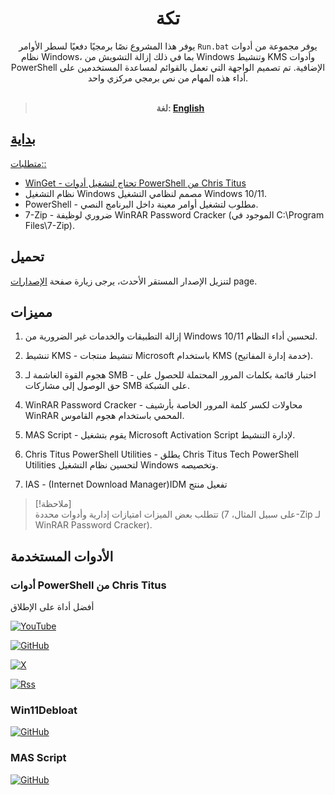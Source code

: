<div align="center">

# تكة

يوفر هذا المشروع نصًا برمجيًا دفعيًا لسطر الأوامر `Run.bat` يوفر مجموعة من أدوات نظام Windows، بما في ذلك إزالة التشويش من Windows وتنشيط KMS وأدوات PowerShell الإضافية. تم تصميم الواجهة التي تعمل بالقوائم لمساعدة المستخدمين على أداء هذه المهام من نص برمجي مركزي واحد.<br/><br/>

> **لغة: <a href="README.md">English**

</div>

## بداية

متطلبات::

- WinGet - تحتاج لتشغيل [أدوات PowerShell من Chris Titus](https://github.com/Nahh2/Takka/releases)
- نظام التشغيل Windows مصمم لنظامي التشغيل Windows 10/11.
- PowerShell - مطلوب لتشغيل أوامر معينة داخل البرنامج النصي.
- 7-Zip - ضروري لوظيفة WinRAR Password Cracker (الموجود في C:\Program Files\7-Zip).

## تحميل

لتنزيل الإصدار المستقر الأحدث، يرجى زيارة صفحة [الإصدارات](https://github.com/Nahh2/Takka/releases) page.<br/>

## مميزات

1. إزالة التطبيقات والخدمات غير الضرورية من Windows 10/11 لتحسين أداء النظام.

2. تنشيط KMS - تنشيط منتجات Microsoft باستخدام KMS (خدمة إدارة المفاتيح).

3. هجوم القوة الغاشمة لـ SMB - اختبار قائمة بكلمات المرور المحتملة للحصول على حق الوصول إلى مشاركات SMB على الشبكة.

4. WinRAR Password Cracker - محاولات لكسر كلمة المرور الخاصة بأرشيف WinRAR المحمي باستخدام هجوم القاموس.

5. MAS Script - يقوم بتشغيل Microsoft Activation Script لإدارة التنشيط.

6. Chris Titus PowerShell Utilities - يطلق Chris Titus Tech PowerShell Utilities لتحسين نظام التشغيل Windows وتخصيصه.

7. IAS - (Internet Download Manager)IDM تفعيل منتج

> [!ملاحظة]  
> تتطلب بعض الميزات امتيازات إدارية وأدوات محددة (على سبيل المثال، 7-Zip لـ WinRAR Password Cracker).

## الأدوات المستخدمة

### أدوات PowerShell من Chris Titus

أفضل أداة على الإطلاق

[![YouTube](https://img.shields.io/badge/YouTube-%23FF0000.svg?style=for-the-badge&logo=YouTube&logoColor=white)](https://www.youtube.com/@christitustech)

[![GitHub](https://img.shields.io/badge/github-%23121011.svg?style=for-the-badge&logo=github&logoColor=white)](https://github.com/ChrisTitusTech)

[![X](https://img.shields.io/badge/X-%23000000.svg?style=for-the-badge&logo=X&logoColor=white)](https://x.com/christitustech)

[![Rss](https://img.shields.io/badge/rss-F88900?style=for-the-badge&logo=rss&logoColor=white)](https://christitus.com/rss/)

### Win11Debloat

[![GitHub](https://img.shields.io/badge/github-%23121011.svg?style=for-the-badge&logo=github&logoColor=white)](https://github.com/Raphire/Win11Debloat)

### MAS Script

[![GitHub](https://img.shields.io/badge/github-%23121011.svg?style=for-the-badge&logo=github&logoColor=white)](https://github.com/massgravel/Microsoft-Activation-Scripts?tab=readme-ov-file#download--how-to-use-it)
